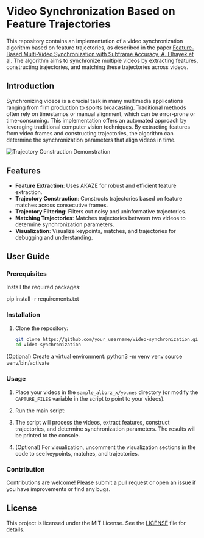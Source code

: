 # Video Synchronization Based on Feature Trajectories

This repository contains an implementation of a video synchronization algorithm based on feature trajectories, as described in the paper [Feature-Based Multi-Video Synchronization with
Subframe Accuracy, A. Elhayek et al](https://vcai.mpi-inf.mpg.de/files/DAGM2012/DAGM2012.pdf). The algorithm aims to synchronize multiple videos by extracting features, constructing trajectories, and matching these trajectories across videos.

## Introduction

Synchronizing videos is a crucial task in many multimedia applications ranging from film production to sports broacasting. Traditional methods often rely on timestamps or manual alignment, which can be error-prone or time-consuming. This implementation offers an automated approach by leveraging tradiitional computer vision techniques. By extracting features from video frames and constructing trajectories, the algorithm can determine the synchronization parameters that align videos in time.

![Trajectory Construction Demonstration](./assets/trajectory_construction.gif)

## Features

- **Feature Extraction**: Uses AKAZE for robust and efficient feature extraction.
- **Trajectory Construction**: Constructs trajectories based on feature matches across consecutive frames.
- **Trajectory Filtering**: Filters out noisy and uninformative trajectories.
- **Matching Trajectories**: Matches trajectories between two videos to determine synchronization parameters.
- **Visualization**: Visualize keypoints, matches, and trajectories for debugging and understanding.

## User Guide

### Prerequisites
Install the required packages:

pip install -r requirements.txt


### Installation

1. Clone the repository:
   ```bash
   git clone https://github.com/your_username/video-synchronization.git
   cd video-synchronization

(Optional) Create a virtual environment:
    python3 -m venv venv
    source venv/bin/activate

### Usage

1. Place your videos in the `sample_alborz_x/younes` directory (or modify the `CAPTURE_FILES` variable in the script to point to your videos).

2. Run the main script:

3. The script will process the videos, extract features, construct trajectories, and determine synchronization parameters. The results will be printed to the console.

4. (Optional) For visualization, uncomment the visualization sections in the code to see keypoints, matches, and trajectories.

### Contribution

Contributions are welcome! Please submit a pull request or open an issue if you have improvements or find any bugs.

## License

This project is licensed under the MIT License. See the [LICENSE](LICENSE) file for details.

